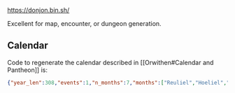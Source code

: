 https://donjon.bin.sh/

Excellent for map, encounter, or dungeon generation.


## Calendar

Code to regenerate the calendar described in [[Orwithen#Calendar and Pantheon]] is:

```json
{"year_len":308,"events":1,"n_months":7,"months":["Reuliel","Hoeliel","Maha","Zepha","Reulik","Zaban","Althah"],"month_len":{"Reuliel":44,"Hoeliel":44,"Maha":44,"Zepha":44,"Camue":44,"Zaban":44,"Althah":44},"week_len":11,"weekdays":[],"n_moons":2,"moons":["Gadriel","Aniel"],"lunar_cyc":{"Gadriel":28,"Aniel":36},"lunar_shf":{"Gadriel":5,"Aniel":13},"year":1004,"first_day":0,"notes":{}}
```

